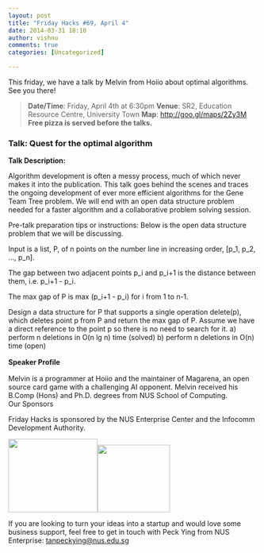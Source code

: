 ```yaml
---
layout: post
title: "Friday Hacks #69, April 4"
date: 2014-03-31 18:10
author: vishnu
comments: true
categories: [Uncategorized]

---
```

This friday, we have a talk by Melvin from Hoiio about optimal algorithms. See you there!
<blockquote><strong>Date/Time</strong>: Friday, April 4th at 6:30pm
<strong>Venue</strong>: SR2, Education Resource Centre, University Town
<strong>Map</strong>: <a href="http://goo.gl/maps/2Zy3M">http://goo.gl/maps/2Zy3M</a>
<strong>Free pizza is served before the talks.</strong></blockquote>
<h3>Talk: Quest for the optimal algorithm</h3>
<strong>Talk Description:</strong>
<div>
<div>

Algorithm development is often a messy process, much of which never makes it into the publication. This talk goes behind the scenes and traces the ongoing development of ever more efficient algorithms for the Gene Team Tree problem. We will end with an open data structure problem needed for a faster algorithm and a collaborative problem solving session.

Pre-talk preparation tips or instructions: Below is the open data structure problem that we will be discussing.

Input is a list, P, of n points on the number line in increasing order,
[p_1, p_2, ..., p_n].

The gap between two adjacent points p_i and p_i+1 is the distance between
them, i.e. p_i+1 - p_i.

The max gap of P is max (p_i+1 - p_i) for i from 1 to n-1.

Design a data structure for P that supports a single operation delete(p), which
deletes point p from P and return the max gap of P. Assume we have a direct
reference to the point p so there is no need to search for it.
a) perform n deletions in O(n lg n) time (solved)
b) perform n deletions in O(n) time (open)

<strong style="line-height: 1.5em;">Speaker Profile</strong>

</div>
<div><strong style="line-height: 1.5em;"></strong>Melvin is a programmer at Hoiio and the maintainer of Magarena, an open source card game with a challenging AI opponent. Melvin received his B.Comp (Hons) and Ph.D. degrees from NUS School of Computing.</div>
</div>
Our Sponsors

Friday Hacks is sponsored by the NUS Enterprise Center and the Infocomm Development Authority.

<a href="http://nushackers.org/wp-content/uploads/2013/10/ETP-logo-full-color-vertical-to-be-used.jpg"><img alt="" src="http://nushackers.org/wp-content/uploads/2013/10/ETP-logo-full-color-vertical-to-be-used-300x247.jpg" width="180" height="148" /></a><a href="http://nushackers.org/wp-content/uploads/2013/10/ida.png"><img alt="" src="http://nushackers.org/wp-content/uploads/2013/10/ida-300x280.png" width="146" height="136" /></a>

If you are looking to turn your ideas into a startup and would love some business support, feel free to get in touch with Peck Ying from NUS Enterprise: tanpeckying@nus.edu.sg
